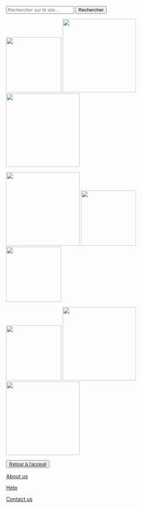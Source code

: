 <html lang="fr">
    <head>
        <meta charset="utf-8">
        <title>GifMignon/About_us</title>
    </head>

  <body>
    <form role="search">
  <div>
    <input type="search" id="maRecherche" name="q"
     placeholder="Rechercher sur le site…"
     aria-label="Rechercher parmi le contenu du site">
    <button>Rechercher</button>
  </div>
</form>
<img class="project-pic" src="https://media.tenor.com/images/4fd49de4149a6d348e04f2465a3970af/tenor.gif" style="width: 150px;" />
<img class="project-pic" src="https://www.cjoint.com/doc/19_07/IGlaldVKmeP_Omake-Gif-Anime---Kakegurui-XX---OP---Yumeko-Dances.gif" style="width: 200px;" />
<img class="project-pic" src="https://media.tenor.com/images/046335a4c60d00bed9dda821412fc1de/tenor.gif" style="width: 200px;" />
<p></p>
<img class="project-pic" src="https://acegif.com/wp-content/uploads/2020/07/anime-sleep.gif" style="width: 200px;" />
<img class="project-pic" src="https://media0.giphy.com/media/N4AIdLd0D2A9y/giphy.gif" style="width: 150px;" />
<img class="project-pic" src="https://media1.giphy.com/media/FIZ1QC610AAhi/source.gif" style="width: 150px;" />
<p></p>    
<img class="project-pic" src="https://media1.tenor.com/images/daa698676aefb7e56e88ce98f85ca24c/tenor.gif?itemid=13763791" style="width: 150px;" />
<img class="project-pic" src="https://i.pinimg.com/originals/16/23/00/162300857841c32bd046374839b5d93f.gif" style="width: 200px;" />
<img class="project-pic" src="https://giphy.com/gifs/Id0IZ49MNMzKHI9qpV/html5" style="width: 200px;" />
    <p></p>
    <button><a href="https://nsi-team.github.io/GIF_mignon/">Retour à l'acceuil</a></button>
<p> </p>
    <a href="https://nsi-team.github.io/About_us/">About us</a>
    <p></p>
    <a href="https://nsi-team.github.io/Help/">Help</a>
    <p></p>
    <a href="https://nsi-team.github.io/Contact_Us/">Contact us</a>
